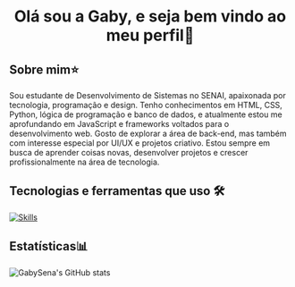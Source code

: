  <h1 align="center">Olá sou a Gaby, e seja bem vindo ao meu perfil🍓</h1>

 <h2>Sobre mim⭐</h2>

 <p>Sou estudante de Desenvolvimento de Sistemas no SENAI, apaixonada por tecnologia, programação e design. Tenho conhecimentos em HTML, CSS, Python, lógica de programação e banco de dados, e atualmente estou me aprofundando em JavaScript e frameworks voltados para o desenvolvimento web. Gosto de explorar a área de back-end, mas também com interesse especial por UI/UX e projetos criativo. Estou sempre em busca de aprender coisas novas, desenvolver projetos e crescer profissionalmente na área de tecnologia.</p>


 <h2>Tecnologias e ferramentas que uso 🛠</h2>

[![Skills](https://skillicons.dev/icons?i=js,html,css,py,sqlite,vscode)](https://skillicons.dev)

<h2>Estatísticas📊</h2>
<img src="https://github-readme-stats.vercel.app/api?username=GabySena&show_icons=true&theme=radical" alt="GabySena's GitHub stats">


 



<!--
**GabySena/GabySena** is a ✨ _special_ ✨ repository because its `README.md` (this file) appears on your GitHub profile.

Here are some ideas to get you started:

- 🔭 I’m currently working on ...
- 🌱 I’m currently learning ...
- 👯 I’m looking to collaborate on ...
- 🤔 I’m looking for help with ...
- 💬 Ask me about ...
- 📫 How to reach me: ...
- 😄 Pronouns: ...
- ⚡ Fun fact: ...
-->
